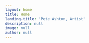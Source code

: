 ```yaml
---
layout: home
title: Home
landing-title: 'Pete Ashton, Artist'
description: null
image: null
author: null
---
```



